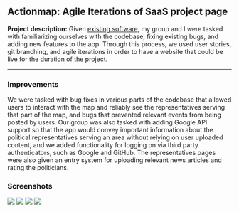 
## Actionmap: Agile Iterations of SaaS project page

**Project description:** Given [existing software](https://github.com/cs169/hw-agile-iterations), my group and I were tasked with familiarizing ourselves with the codebase, fixing existing bugs, and adding new features to the app. Through this process, we used user stories, git branching, and agile iterations in order to have a website that could be live for the duration of the project.

---

### Improvements
We were tasked with bug fixes in various parts of the codebase that allowed users to interact with the map and reliably see the representatives serving that part of the map, and bugs that prevented relevant events from being posted by users. Our group was also tasked with adding Google API support so that the app would convey important information about the political representatives serving an area without relying on user uploaded content, and we added functionality for logging on via third party authenticators, such as Google and GitHub. The representatives pages were also given an entry system for uploading relevant news articles and rating the politicians.
### Screenshots

<img src="images/actionmap1.jpg?raw=true"/>

<img src="images/actionmap2.jpg?raw=true"/>

<img src="images/actionmap3.jpg?raw=true"/>

<img src="images/actionmap4.jpg?raw=true"/>
